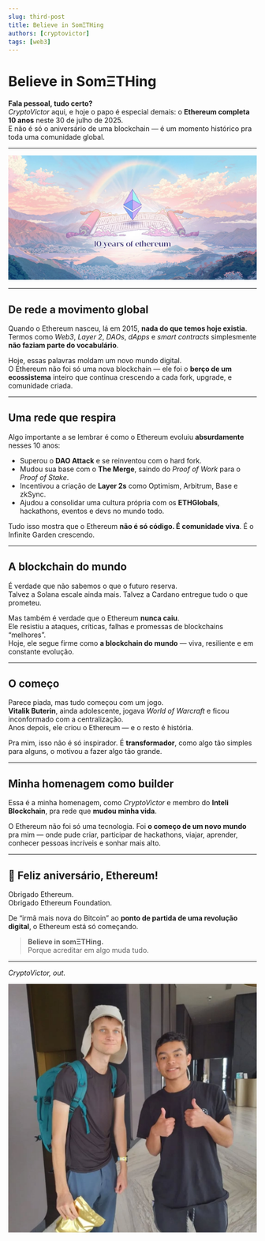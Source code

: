 ```yaml
---
slug: third-post
title: Believe in SomΞTHing
authors: [cryptovictor]
tags: [web3]
---
```


# Believe in Som**ΞTH**ing

**Fala pessoal, tudo certo?**  
*CryptoVictor* aqui, e hoje o papo é especial demais: o **Ethereum completa 10 anos** neste 30 de julho de 2025.  
E não é só o aniversário de uma blockchain — é um momento histórico pra toda uma comunidade global.

---

![Ethereum 10 anos](./ethereum10years.webp)

---

## De rede a movimento global

Quando o Ethereum nasceu, lá em 2015, **nada do que temos hoje existia**. Termos como *Web3*, *Layer 2*, *DAOs*, *dApps* e *smart contracts* simplesmente **não faziam parte do vocabulário**.

Hoje, essas palavras moldam um novo mundo digital.  
O Ethereum não foi só uma nova blockchain — ele foi o **berço de um ecossistema** inteiro que continua crescendo a cada fork, upgrade, e comunidade criada.

---

## Uma rede que respira

Algo importante a se lembrar é como o Ethereum evoluiu **absurdamente** nesses 10 anos:

- Superou o **DAO Attack** e se reinventou com o hard fork.
- Mudou sua base com o **The Merge**, saindo do *Proof of Work* para o *Proof of Stake*.
- Incentivou a criação de **Layer 2s** como Optimism, Arbitrum, Base e zkSync.
- Ajudou a consolidar uma cultura própria com os **ETHGlobals**, hackathons, eventos e devs no mundo todo.

Tudo isso mostra que o Ethereum **não é só código. É comunidade viva**. É o Infinite Garden crescendo.

---

## A blockchain do mundo

É verdade que não sabemos o que o futuro reserva.  
Talvez a Solana escale ainda mais. Talvez a Cardano entregue tudo o que prometeu.  

Mas também é verdade que o Ethereum **nunca caiu**.  
Ele resistiu a ataques, críticas, falhas e promessas de blockchains “melhores”.  
Hoje, ele segue firme como **a blockchain do mundo** — viva, resiliente e em constante evolução.

---

## O começo

Parece piada, mas tudo começou com um jogo.  
**Vitalik Buterin**, ainda adolescente, jogava *World of Warcraft* e ficou inconformado com a centralização.  
Anos depois, ele criou o Ethereum — e o resto é história.

Pra mim, isso não é só inspirador. É **transformador**, como algo tão simples para alguns, o motivou a fazer algo tão grande.

---

## Minha homenagem como builder

Essa é a minha homenagem, como *CryptoVictor* e membro do **Inteli Blockchain**, pra rede que **mudou minha vida**.

O Ethereum não foi só uma tecnologia. Foi **o começo de um novo mundo** pra mim — onde pude criar, participar de hackathons, viajar, aprender, conhecer pessoas incríveis e sonhar mais alto.

---

## 🎂 Feliz aniversário, Ethereum!

Obrigado Ethereum.  
Obrigado Ethereum Foundation.  

De “irmã mais nova do Bitcoin” ao **ponto de partida de uma revolução digital**, o Ethereum está só começando.

> **Believe in somΞTHing.**  
> Porque acreditar em algo muda tudo.

---

*CryptoVictor, out.*  

![Vitalik Buterin e Cryptovictor](./ethereum.webp)